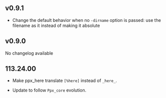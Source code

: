 ## v0.9.1

- Change the default behavior when no `-dirname` option is passed: use
  the filename as it instead of making it absolute

## v0.9.0

No changelog available

## 113.24.00

- Make ppx\_here translate `[%here]` instead of `_here_`.

- Update to follow `Ppx_core` evolution.
